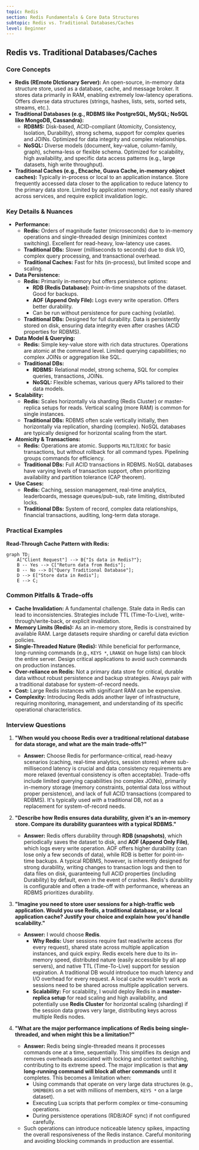 ```yaml
---
topic: Redis
section: Redis Fundamentals & Core Data Structures
subtopic: Redis vs. Traditional Databases/Caches
level: Beginner
---
```


## Redis vs. Traditional Databases/Caches
### Core Concepts
*   **Redis (REmote DIctionary Server):** An open-source, in-memory data structure store, used as a database, cache, and message broker. It stores data primarily in RAM, enabling extremely low-latency operations. Offers diverse data structures (strings, hashes, lists, sets, sorted sets, streams, etc.).
*   **Traditional Databases (e.g., RDBMS like PostgreSQL, MySQL; NoSQL like MongoDB, Cassandra):**
    *   **RDBMS:** Disk-based, ACID-compliant (Atomicity, Consistency, Isolation, Durability), strong schema, support for complex queries and JOINs. Optimized for data integrity and complex relationships.
    *   **NoSQL:** Diverse models (document, key-value, column-family, graph), schema-less or flexible schema. Optimized for scalability, high availability, and specific data access patterns (e.g., large datasets, high write throughput).
*   **Traditional Caches (e.g., Ehcache, Guava Cache, in-memory object caches):** Typically in-process or local to an application instance. Store frequently accessed data closer to the application to reduce latency to the primary data store. Limited by application memory, not easily shared across services, and require explicit invalidation logic.

### Key Details & Nuances
*   **Performance:**
    *   **Redis:** Orders of magnitude faster (microseconds) due to in-memory operations and single-threaded design (minimizes context switching). Excellent for read-heavy, low-latency use cases.
    *   **Traditional DBs:** Slower (milliseconds to seconds) due to disk I/O, complex query processing, and transactional overhead.
    *   **Traditional Caches:** Fast for hits (in-process), but limited scope and scaling.
*   **Data Persistence:**
    *   **Redis:** Primarily in-memory but offers persistence options:
        *   **RDB (Redis Database):** Point-in-time snapshots of the dataset. Good for backups.
        *   **AOF (Append Only File):** Logs every write operation. Offers better durability.
        *   Can be run without persistence for pure caching (volatile).
    *   **Traditional DBs:** Designed for full durability. Data is persistently stored on disk, ensuring data integrity even after crashes (ACID properties for RDBMS).
*   **Data Model & Querying:**
    *   **Redis:** Simple key-value store with rich data structures. Operations are atomic at the command level. Limited querying capabilities; no complex JOINs or aggregation like SQL.
    *   **Traditional DBs:**
        *   **RDBMS:** Relational model, strong schema, SQL for complex queries, transactions, JOINs.
        *   **NoSQL:** Flexible schemas, various query APIs tailored to their data models.
*   **Scalability:**
    *   **Redis:** Scales horizontally via sharding (Redis Cluster) or master-replica setups for reads. Vertical scaling (more RAM) is common for single instances.
    *   **Traditional DBs:** RDBMS often scale vertically initially, then horizontally via replication, sharding (complex). NoSQL databases are typically designed for horizontal scaling from the start.
*   **Atomicity & Transactions:**
    *   **Redis:** Operations are atomic. Supports `MULTI`/`EXEC` for basic transactions, but without rollback for all command types. Pipelining groups commands for efficiency.
    *   **Traditional DBs:** Full ACID transactions in RDBMS. NoSQL databases have varying levels of transaction support, often prioritizing availability and partition tolerance (CAP theorem).
*   **Use Cases:**
    *   **Redis:** Caching, session management, real-time analytics, leaderboards, message queues/pub-sub, rate limiting, distributed locks.
    *   **Traditional DBs:** System of record, complex data relationships, financial transactions, auditing, long-term data storage.

### Practical Examples

**Read-Through Cache Pattern with Redis:**

```mermaid
graph TD;
    A["Client Request"] --> B{"Is data in Redis?"};
    B -- Yes --> C["Return data from Redis"];
    B -- No --> D["Query Traditional Database"];
    D --> E["Store data in Redis"];
    E --> C;
```

### Common Pitfalls & Trade-offs
*   **Cache Invalidation:** A fundamental challenge. Stale data in Redis can lead to inconsistencies. Strategies include TTL (Time-To-Live), write-through/write-back, or explicit invalidation.
*   **Memory Limits (Redis):** As an in-memory store, Redis is constrained by available RAM. Large datasets require sharding or careful data eviction policies.
*   **Single-Threaded Nature (Redis):** While beneficial for performance, long-running commands (e.g., `KEYS *`, `LRANGE` on huge lists) can block the entire server. Design critical applications to avoid such commands on production instances.
*   **Over-reliance on Redis:** Not a primary data store for critical, durable data without robust persistence and backup strategies. Always pair with a traditional database for system-of-record needs.
*   **Cost:** Large Redis instances with significant RAM can be expensive.
*   **Complexity:** Introducing Redis adds another layer of infrastructure, requiring monitoring, management, and understanding of its specific operational characteristics.

### Interview Questions

1.  **"When would you choose Redis over a traditional relational database for data storage, and what are the main trade-offs?"**
    *   **Answer:** Choose Redis for performance-critical, read-heavy scenarios (caching, real-time analytics, session stores) where sub-millisecond latency is crucial and data consistency requirements are more relaxed (eventual consistency is often acceptable). Trade-offs include limited querying capabilities (no complex JOINs), primarily in-memory storage (memory constraints, potential data loss without proper persistence), and lack of full ACID transactions (compared to RDBMS). It's typically used *with* a traditional DB, not as a replacement for system-of-record needs.

2.  **"Describe how Redis ensures data durability, given it's an in-memory store. Compare its durability guarantees with a typical RDBMS."**
    *   **Answer:** Redis offers durability through **RDB (snapshots)**, which periodically saves the dataset to disk, and **AOF (Append Only File)**, which logs every write operation. AOF offers higher durability (can lose only a few seconds of data), while RDB is better for point-in-time backups. A typical RDBMS, however, is inherently designed for strong durability, writing changes to transaction logs and then to data files on disk, guaranteeing full ACID properties (including Durability) by default, even in the event of crashes. Redis's durability is configurable and often a trade-off with performance, whereas an RDBMS prioritizes durability.

3.  **"Imagine you need to store user sessions for a high-traffic web application. Would you use Redis, a traditional database, or a local application cache? Justify your choice and explain how you'd handle scalability."**
    *   **Answer:** I would choose **Redis**.
        *   **Why Redis:** User sessions require fast read/write access (for every request), shared state across multiple application instances, and quick expiry. Redis excels here due to its in-memory speed, distributed nature (easily accessible by all app servers), and native TTL (Time-To-Live) support for session expiration. A traditional DB would introduce too much latency and I/O overhead for every request. A local cache wouldn't work as sessions need to be shared across multiple application servers.
        *   **Scalability:** For scalability, I would deploy Redis in a **master-replica setup** for read scaling and high availability, and potentially use **Redis Cluster** for horizontal scaling (sharding) if the session data grows very large, distributing keys across multiple Redis nodes.

4.  **"What are the major performance implications of Redis being single-threaded, and when might this be a limitation?"**
    *   **Answer:** Redis being single-threaded means it processes commands one at a time, sequentially. This simplifies its design and removes overheads associated with locking and context switching, contributing to its extreme speed. The major implication is that **any long-running command will block all other commands** until it completes. This becomes a limitation when:
        *   Using commands that operate on very large data structures (e.g., `SMEMBERS` on a set with millions of members, `KEYS *` on a large dataset).
        *   Executing Lua scripts that perform complex or time-consuming operations.
        *   During persistence operations (RDB/AOF sync) if not configured carefully.
    *   Such operations can introduce noticeable latency spikes, impacting the overall responsiveness of the Redis instance. Careful monitoring and avoiding blocking commands in production are essential.